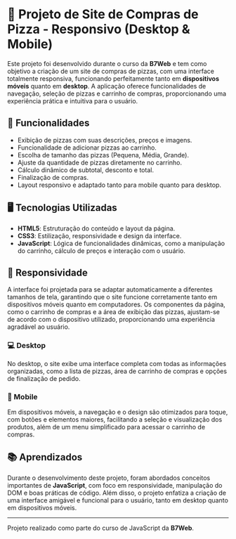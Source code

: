 # 🍕 Projeto de Site de Compras de Pizza - Responsivo (Desktop & Mobile)

Este projeto foi desenvolvido durante o curso da **B7Web** e tem como objetivo a criação de um site de compras de pizzas, com uma interface totalmente responsiva, funcionando perfeitamente tanto em **dispositivos móveis** quanto em **desktop**. A aplicação oferece funcionalidades de navegação, seleção de pizzas e carrinho de compras, proporcionando uma experiência prática e intuitiva para o usuário.

## 📑 Funcionalidades

- Exibição de pizzas com suas descrições, preços e imagens.
- Funcionalidade de adicionar pizzas ao carrinho.
- Escolha de tamanho das pizzas (Pequena, Média, Grande).
- Ajuste da quantidade de pizzas diretamente no carrinho.
- Cálculo dinâmico de subtotal, desconto e total.
- Finalização de compras.
- Layout responsivo e adaptado tanto para mobile quanto para desktop.

## 🖥️ Tecnologias Utilizadas

- **HTML5**: Estruturação do conteúdo e layout da página.
- **CSS3**: Estilização, responsividade e design da interface.
- **JavaScript**: Lógica de funcionalidades dinâmicas, como a manipulação do carrinho, cálculo de preços e interação com o usuário.

## 📱 Responsividade

A interface foi projetada para se adaptar automaticamente a diferentes tamanhos de tela, garantindo que o site funcione corretamente tanto em dispositivos móveis quanto em computadores. Os componentes da página, como o carrinho de compras e a área de exibição das pizzas, ajustam-se de acordo com o dispositivo utilizado, proporcionando uma experiência agradável ao usuário.

### 💻 Desktop

No desktop, o site exibe uma interface completa com todas as informações organizadas, como a lista de pizzas, área de carrinho de compras e opções de finalização de pedido.

### 📲 Mobile

Em dispositivos móveis, a navegação e o design são otimizados para toque, com botões e elementos maiores, facilitando a seleção e visualização dos produtos, além de um menu simplificado para acessar o carrinho de compras.

## 📚 Aprendizados

Durante o desenvolvimento deste projeto, foram abordados conceitos importantes de **JavaScript**, com foco em responsividade, manipulação do DOM e boas práticas de código. Além disso, o projeto enfatiza a criação de uma interface amigável e funcional para o usuário, tanto em desktop quanto em dispositivos móveis.

---

Projeto realizado como parte do curso de JavaScript da **B7Web**.

